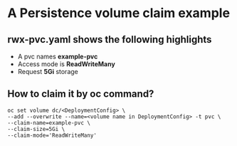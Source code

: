 # A Persistence volume claim example

## rwx-pvc.yaml shows the following highlights
- A pvc names **example-pvc**
- Access mode is **ReadWriteMany**
- Request **5Gi** storage

## How to claim it by oc command?
```
oc set volume dc/<DeploymentConfig> \
--add --overwrite --name=<volume name in DeploymentConfig> -t pvc \
--claim-name=example-pvc \
--claim-size=5Gi \
--claim-mode='ReadWriteMany'

```
